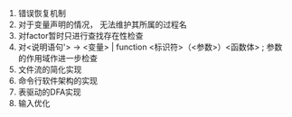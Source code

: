 1. 错误恢复机制
2. 对于变量声明的情况， 无法维护其所属的过程名
3. 对factor暂时只进行查找存在性检查
4. 对<说明语句'> → <变量> | function <标识符>（<参数>）<函数体> ; 参数的作用域作进一步检查
5. 文件流的简化实现
6. 命令行软件架构的实现
7. 表驱动的DFA实现
8. 输入优化

